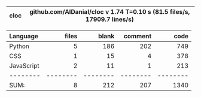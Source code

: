 cloc|github.com/AlDanial/cloc v 1.74  T=0.10 s (81.5 files/s, 17909.7 lines/s)
--- | ---

Language|files|blank|comment|code
:-------|-------:|-------:|-------:|-------:
Python|5|186|202|749
CSS|1|15|4|378
JavaScript|2|11|1|213
--------|--------|--------|--------|--------
SUM:|8|212|207|1340

